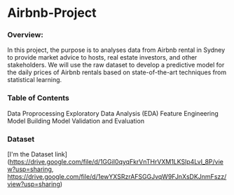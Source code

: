 # Airbnb-Project 



### Overview:

In this project, the purpose is to analyses data from Airbnb rental in Sydney to provide market advice to hosts, real estate investors, and other stakeholders. We will use the raw dataset to develop a predictive model for the daily prices of Airbnb rentals based on state-of-the-art techniques from statistical learning.

### Table of Contents 
Data Proprocessing
Exploratory Data Analysis (EDA)
Feature Engineering 
Model Building 
Model Validation and Evaluation 

### Dataset 

[I'm the Dataset link](https://drive.google.com/file/d/1GGiI0qyqFkrVnTHrVXM1LKSlp4LvI_8P/view?usp=sharing, https://drive.google.com/file/d/1ewYXSRzrAFSGGJvqW9FJnXsDKJnmFszz/view?usp=sharing)

